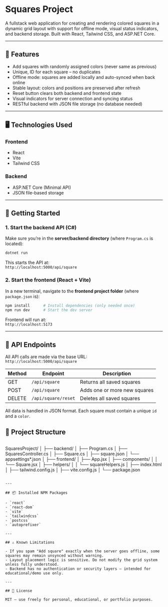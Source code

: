 # Squares Project

A fullstack web application for creating and rendering colored squares in a dynamic grid layout with support for offline mode, visual status indicators, and backend storage. Built with React, Tailwind CSS, and ASP.NET Core.

---

## 🔧 Features

- Add squares with randomly assigned colors (never same as previous)
- Unique, ID for each square – no duplicates
- Offline mode: squares are added locally and auto-synced when back online
- Stable layout: colors and positions are preserved after refresh
- Reset button clears both backend and frontend state
- Visual indicators for server connection and syncing status
- RESTful backend with JSON file storage (no database needed)

---

## 🖥️ Technologies Used

### Frontend
- React
- Vite
- Tailwind CSS

### Backend
- ASP.NET Core (Minimal API)
- JSON file-based storage

---

## 🚀 Getting Started

### 1. Start the backend API (C#)

Make sure you’re in the **server/backend directory** (where `Program.cs` is located):

```bash
dotnet run
```

This starts the API at:  
`http://localhost:5000/api/square`

### 2. Start the frontend (React + Vite)

In a new terminal, navigate to the **frontend project folder** (where `package.json` is):

```bash
npm install      # Install dependencies (only needed once)
npm run dev      # Start the dev server
```

Frontend will run at:  
`http://localhost:5173`

---

## 📡 API Endpoints

All API calls are made via the base URL:  
`http://localhost:5000/api/square`

| Method | Endpoint             | Description                           |
|--------|----------------------|---------------------------------------|
| GET    | `/api/square`        | Returns all saved squares             |
| POST   | `/api/square`        | Adds one or more new squares          |
| DELETE | `/api/square/reset`  | Deletes all saved squares             |

All data is handled in JSON format. Each square must contain a unique `id` and a `color`.

## 📁 Project Structure
```

```
SquaresProject/
│
├── backend/
│   ├── Program.cs
│   ├── SquaresController.cs
│   ├── Square.cs
│   ├── square.json
│   └── appsettings*.json
│
├── frontend/
│   ├── App.jsx
│   ├── components/
│   │   └── Square.jsx
│   ├── helpers/
│   │   └── squareHelpers.js
│   ├── index.html
│   ├── tailwind.config.js
│   ├── vite.config.js
│   └── package.json
```

---

## 📦 Installed NPM Packages

- `react`
- `react-dom`
- `vite`
- `tailwindcss`
- `postcss`
- `autoprefixer`

---

## ⚠️ Known Limitations

- If you spam "Add square" exactly when the server goes offline, some squares may remain unsynced without warning.
- Layout placement logic is sensitive. Do not modify the grid system unless fully understood.
- Backend has no authentication or security layers – intended for educational/demo use only.

---

## 📃 License

MIT – use freely for personal, educational, or portfolio purposes.
